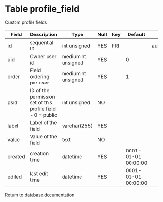 Table profile_field
===========
Custom profile fields

| Field | Description | Type | Null | Key | Default | Extra |
| ----- | ----------- | ---- | ---- | --- | ------- | ----- |
| id | sequential ID | int unsigned | YES | PRI |  | auto_increment |    
| uid | Owner user id | mediumint unsigned | YES |  | 0 |  |    
| order | Field ordering per user | mediumint unsigned | YES |  | 1 |  |    
| psid | ID of the permission set of this profile field - 0 = public | int unsigned | NO |  |  |  |    
| label | Label of the field | varchar(255) | YES |  |  |  |    
| value | Value of the field | text | NO |  |  |  |    
| created | creation time | datetime | YES |  | 0001-01-01 00:00:00 |  |    
| edited | last edit time | datetime | YES |  | 0001-01-01 00:00:00 |  |    

Return to [database documentation](help/database)

